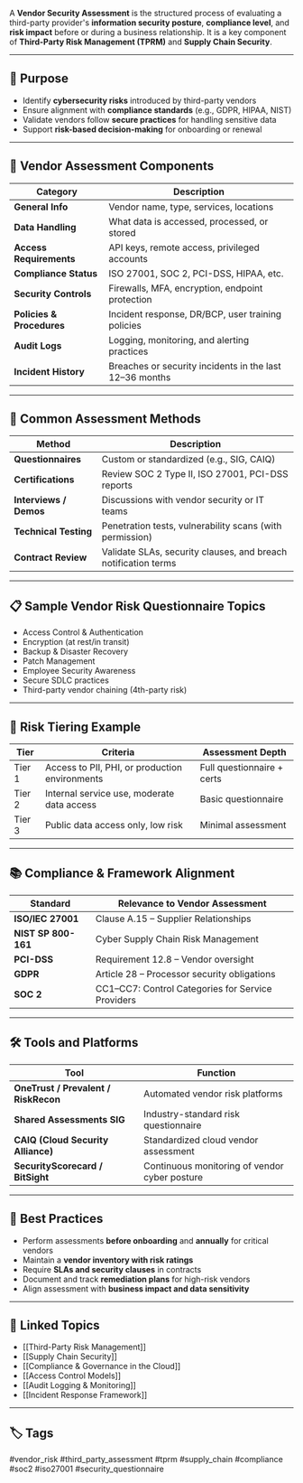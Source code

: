 A **Vendor Security Assessment** is the structured process of evaluating a third-party provider's **information security posture**, **compliance level**, and **risk impact** before or during a business relationship. It is a key component of **Third-Party Risk Management (TPRM)** and **Supply Chain Security**.

---

## 🎯 Purpose

- Identify **cybersecurity risks** introduced by third-party vendors  
- Ensure alignment with **compliance standards** (e.g., GDPR, HIPAA, NIST)  
- Validate vendors follow **secure practices** for handling sensitive data  
- Support **risk-based decision-making** for onboarding or renewal  

---

## 🧱 Vendor Assessment Components

| Category              | Description                                                  |
|------------------------|--------------------------------------------------------------|
| **General Info**       | Vendor name, type, services, locations                        |
| **Data Handling**      | What data is accessed, processed, or stored                  |
| **Access Requirements**| API keys, remote access, privileged accounts                 |
| **Compliance Status**  | ISO 27001, SOC 2, PCI-DSS, HIPAA, etc.                        |
| **Security Controls**  | Firewalls, MFA, encryption, endpoint protection              |
| **Policies & Procedures** | Incident response, DR/BCP, user training policies        |
| **Audit Logs**         | Logging, monitoring, and alerting practices                  |
| **Incident History**   | Breaches or security incidents in the last 12–36 months       |

---

## 📝 Common Assessment Methods

| Method                 | Description                                                  |
|------------------------|--------------------------------------------------------------|
| **Questionnaires**     | Custom or standardized (e.g., SIG, CAIQ)                     |
| **Certifications**     | Review SOC 2 Type II, ISO 27001, PCI-DSS reports             |
| **Interviews / Demos** | Discussions with vendor security or IT teams                 |
| **Technical Testing**  | Penetration tests, vulnerability scans (with permission)     |
| **Contract Review**    | Validate SLAs, security clauses, and breach notification terms|

---

## 📋 Sample Vendor Risk Questionnaire Topics

- Access Control & Authentication  
- Encryption (at rest/in transit)  
- Backup & Disaster Recovery  
- Patch Management  
- Employee Security Awareness  
- Secure SDLC practices  
- Third-party vendor chaining (4th-party risk)

---

## 🧠 Risk Tiering Example

| Tier  | Criteria                                      | Assessment Depth         |
|-------|-----------------------------------------------|---------------------------|
| Tier 1| Access to PII, PHI, or production environments | Full questionnaire + certs|
| Tier 2| Internal service use, moderate data access     | Basic questionnaire       |
| Tier 3| Public data access only, low risk              | Minimal assessment        |

---

## 📚 Compliance & Framework Alignment

| Standard           | Relevance to Vendor Assessment                          |
|--------------------|---------------------------------------------------------|
| **ISO/IEC 27001**  | Clause A.15 – Supplier Relationships                    |
| **NIST SP 800-161**| Cyber Supply Chain Risk Management                      |
| **PCI-DSS**        | Requirement 12.8 – Vendor oversight                     |
| **GDPR**           | Article 28 – Processor security obligations             |
| **SOC 2**          | CC1–CC7: Control Categories for Service Providers       |

---

## 🛠 Tools and Platforms

| Tool              | Function                                                  |
|-------------------|-----------------------------------------------------------|
| **OneTrust / Prevalent / RiskRecon** | Automated vendor risk platforms        |
| **Shared Assessments SIG** | Industry-standard risk questionnaire             |
| **CAIQ (Cloud Security Alliance)** | Standardized cloud vendor assessment     |
| **SecurityScorecard / BitSight** | Continuous monitoring of vendor cyber posture |

---

## 🏁 Best Practices

- Perform assessments **before onboarding** and **annually** for critical vendors  
- Maintain a **vendor inventory with risk ratings**  
- Require **SLAs and security clauses** in contracts  
- Document and track **remediation plans** for high-risk vendors  
- Align assessment with **business impact and data sensitivity**

---

## 🔗 Linked Topics

- [[Third-Party Risk Management]]
- [[Supply Chain Security]]
- [[Compliance & Governance in the Cloud]]
- [[Access Control Models]]
- [[Audit Logging & Monitoring]]
- [[Incident Response Framework]]

---

## 🏷 Tags

#vendor_risk #third_party_assessment #tprm #supply_chain #compliance #soc2 #iso27001 #security_questionnaire
